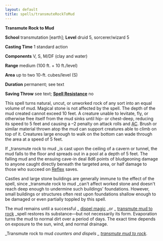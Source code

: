 ```yaml
---
layout: default
title: spells/transmuteRockToMud
---
```

 **Transmute Rock to Mud**

**School** transmutation [earth]; **Level** druid 5, sorcerer/wizard 5

**Casting Time** 1 standard action

**Components** V, S, M/DF (clay and water)

**Range** medium (100 ft. + 10 ft./level)

**Area** up to two 10-ft. cubes/level (S)

**Duration** permanent; see text

**Saving Throw** see text; **[Spell Resistance](../glossary#_spell-resistance)** no

This spell turns natural, uncut, or unworked rock of any sort into an equal volume of mud. Magical stone is not affected by the spell. The depth of the mud created cannot exceed 10 feet. A creature unable to levitate, fly, or otherwise free itself from the mud sinks until hip- or chest-deep, reducing its speed to 5 feet and causing a –2 penalty on attack rolls and [AC](../combat#_armor-class). Brush or similar material thrown atop the mud can support creatures able to climb on top of it. Creatures large enough to walk on the bottom can wade through the area at a speed of 5 feet.

If _transmute rock to mud _is cast upon the ceiling of a cavern or tunnel, the mud falls to the floor and spreads out in a pool at a depth of 5 feet. The falling mud and the ensuing cave-in deal 8d6 points of bludgeoning damage to anyone caught directly beneath the targeted area, or half damage to those who succeed on [Reflex](../combat#_reflex) saves.

Castles and large stone buildings are generally immune to the effect of the spell, since _transmute rock to mud _can't affect worked stone and doesn't reach deep enough to undermine such buildings' foundations. However, small buildings or structures often rest upon foundations shallow enough to be damaged or even partially toppled by this spell.

The mud remains until a successful _ [dispel magic](dispelMagic#_dispel-magic) _or _ [transmute mud to rock](transmuteMudToRock#_transmute-mud-to-rock) _spell restores its substance—but not necessarily its form. Evaporation turns the mud to normal dirt over a period of days. The exact time depends on exposure to the sun, wind, and normal drainage.

_Transmute rock to mud _counters and dispels _ [transmute mud to rock](transmuteMudToRock#_transmute-mud-to-rock)_.

